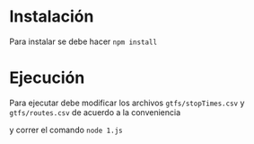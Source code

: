 # Instalación


Para instalar se debe hacer `npm install`

# Ejecución

Para ejecutar debe modificar los archivos `gtfs/stopTimes.csv` y `gtfs/routes.csv` de acuerdo a la conveniencia

y correr el comando `node 1.js`